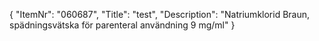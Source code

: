 {
  "ItemNr": "060687",
  "Title": "test",
  "Description": "Natriumklorid Braun, spädningsvätska för parenteral användning 9 mg/ml"
}